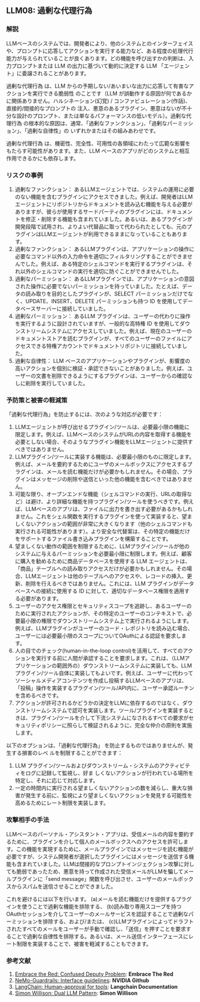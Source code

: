 ## LLM08: 過剰な代理行為

### 解説

LLMベースのシステムでは、開発者により、他のシステムとのインターフェイスや、プロンプトに応答してアクションを実行する能力など、ある程度の処理代行能力が与えられていることが良くあります。どの機能を呼び出すかの判断は、入力プロンプトまたは LLM の出力に基づいて動的に決定する LLM 「エージェント」に委譲されることがあります。

過剰な代理行為 は、LLM からの予期しない/あいまいな出力に応答して有害なアクションを実行できる脆弱性 のことです（LLM が誤動作する原因が何であるかに関係ありません。ハルシネーション(幻覚) / コンファビュレーション(作話)、直接的/間接的なプロンプトの 注入、悪意のあるプラグイン、悪意はないが不十分な設計のプロンプト、または単なるパフォーマンスの低いモデル）。過剰な代理行為 の根本的な原因は、通常、「過剰なファンクション」、「過剰なパーミッション」、「過剰な自律性」の いずれかまたはその組みあわせです。

過剰な代理行為 は、機密性、完全性、可用性の各領域にわたって広範な影響をもたらす可能性があります。また、LLM ベースのアプリがどのシステムと相互作用できるかにも依存します。

### リスクの事例

1. 過剰なファンクション： あるLLMエージェントでは、システムの運用に必要のない機能を含むプラグインにアクセスできました。例えば、開発者はLLMエージェントにリポジトリからドキュメントを読み込む機能を与える必要がありますが、彼らが使用するサードパーティのプラグインには、ドキュメントを修正・削除する機能も含まれていました。あるいは、あるプラグインが開発段階で試用され、よりよい代替品に取って代わられたとしても、元のプラグインはLLMエージェントが利用できるままになっていることもあります。
2. 過剰なファンクション： あるLLMプラグインは、アプリケーションの操作に必要なコマンド以外の入力命令を適切にフィルタリングすることができませんでした。例えば、ある特定のシェルコマンドを実行するプラグインは、それ以外のシェルコマンドの実行を適切に防ぐことができませんでした。
3. 過剰なパーミッション： あるLLMプラグインでは、アプリケーションの意図された操作に必要でないパーミッションを持っていました。たとえば、データの読み取りを目的としたプラグインが、SELECT パーミッションだけでなく、UPDATE、INSERT、DELETE パーミッションも持つ ID を使用してデータベースサーバーに接続していました。
4. 過剰なパーミッション：  あるLLM プラグインは、ユーザーの代わりに操作を実行するように設計されていますが、一般的な高特権 ID を使用してダウンストリームシステムにアクセスしていました。例えば、現在のユーザーのドキュメントストアを読むプラグインが、すべてのユーザーのファイルにアクセスできる特権アカウントでドキュメントリポジトリに接続していました。
5. 過剰な自律性： LLM ベースのアプリケーションやプラグインが、影響度の高いアクションを個別に検証・承認できないことがありました。例えば、ユーザーの文書を削除できるようにするプラグインは、ユーザーからの確認なしに削除を実行していました。

### 予防策と被害の軽減策

「過剰な代理行為」を防止するには、次のような対応が必要です：

1. LLMエージェントが呼び出せるプラグイン/ツールは、必要最小限の機能に限定します。例えば、LLMベースのシステムがURLの内容を取得する機能を必要としない場合、そのようなプラグイン機能をLLMエージェントに提供すべきではありません。
2. LLMプラグイン/ツールに実装する機能は、必要最小限のものに限定します。例えば、メールを要約するためにユーザのメールボックスにアクセスするプラグインは、メールを読む機能だけが必要かもしれません。その場合、プラグインはメッセージの削除や送信といった他の機能を含むべきではありません。
3. 可能な限り、オープンエンドな機能（シェルコマンドの実行、URLの取得など）は避け、より詳細な機能を持つプラグイン/ツールを使うべきです。例えば、LLMベースのアプリは、ファイルに出力を書き出す必要があるかもしれません。これをシェル関数を実行するプラグインを使って実装すると、望ましくないアクションの範囲が非常に大きくなります（他のシェルコマンドも実行される可能性があります）。より安全な代替案は、その特定の機能だけをサポートするファイル書き込みプラグインを構築することです。
4. 望ましくない動作の範囲を制限するために、LLMプラグイン/ツールが他のシステムに与えるパーミッションを必要最小限に制限します。例えば、顧客に購入を勧めるために商品データベースを使用する LLM エージェントは、「商品」テーブルへの読み取りアクセスだけが必要かもしれません。その場合、LLMエージェントは他のテーブルへのアクセスや、レコードの挿入、更新、削除を行えるべきではありません。これには、LLM プラグインがデータベースへの接続に使用する ID に対して、適切なデータベース権限を適用する必要があります。
5. ユーザーのアクセス権限とセキュリティスコープを追跡し、あるユーザーのために実行されたアクションが、その特定のユーザーのコンテキストで、必要最小限の権限でダウンストリームシステム上で実行されるようにします。例えば、LLMプラグインがユーザーのコード・レポジトリを読み込む場合、ユーザーには必要最小限のスコープについてOAuthによる認証を要求します。
6. 人の目でのチェック(human-in-the-loop control)を活用して、すべてのアクションを実行する前に人間が承認することを要求します。これは、（LLMアプリケーションの範囲外の）ダウンストリームシステムに実装しても、LLMプラグイン/ツール自体に実装してもよいです。例えば、ユーザーに代わってソーシャルメディアコンテンツを作成し投稿するLLMベースのアプリは、「投稿」操作を実装するプラグイン/ツール/API内に、ユーザー承認ルーチンを含めるべきです。
7. アクションが許可されるかどうかの決定をLLMに依存するのではなく、ダウンストリームシステムで認可を実装します。ツール/プラグインを実装するときは、プラグイン/ツールを介して下流システムになされるすべての要求がセキュリティポリシーに照らして検証されるように、完全な仲介の原則を実施します。

以下のオプションは、「過剰な代理行為」 を防止するものではありませんが、発生する損害のレベ ルを制限することができます：

1. LLM プラグイン/ツールおよびダウンストリーム・システムのアクティビティをログに記録して監視し、好ま しくないアクションが行われている場所を特定し、それに応じて対応します。
2. 一定の時間内に実行される望ましくないアクションの数を減らし、重大な損害が発生する前に、監視により望ましくないアクションを発見する可能性を高めるためにレート制限を実装します。

### 攻撃相手の手法

LLMベースのパーソナル・アシスタント・アプリは、受信メールの内容を要約するために、プラグインを介して個人のメールボックスへのアクセスを許可します。この機能を実現するために、メールプラグインではメッセージを読む機能が必要ですが、システム開発者が選択したプラグインにはメッセージを送信する機能も含まれていました。LLMは間接的なプロンプトインジェクション攻撃に対しても脆弱であったため、悪意を持って作成された受信メールがLLMを騙してメールプラグインに「send message」関数を呼び出させ、ユーザーのメールボックスからスパムを送信させることができました。

これを避けるには以下を行います。 
  (a)メールを読む機能だけを提供するプラグインを使うことで過剰な機能を排除する、
  (b)読み取り専用スコープを持つOAuthセッションを介してユーザーのメールサービスを認証することで過剰なパーミッションを排除する、および/または、
  (c)LLMプラグインによってドラフトされたすべてのメールをユーザーが手動で確認し、「送信」を押すことを要求することで過剰な自律性を排除する。あるいは、メール送信インターフェースにレート制限を実装することで、被害を軽減することもできます。

### 参考文献

1. [Embrace the Red: Confused Deputy Problem](https://embracethered.com/blog/posts/2023/chatgpt-cross-plugin-request-forgery-and-prompt-injection./): **Embrace The Red**
2. [NeMo-Guardrails: Interface guidelines](https://github.com/NVIDIA/NeMo-Guardrails/blob/main/docs/security/guidelines.md): **NVIDIA Github**
3. [LangChain: Human-approval for tools](https://python.langchain.com/docs/modules/agents/tools/how_to/human_approval): **Langchain Documentation**
4. [Simon Willison: Dual LLM Pattern](https://simonwillison.net/2023/Apr/25/dual-llm-pattern/): **Simon Willison**
